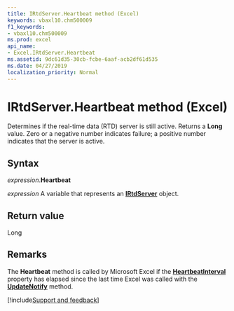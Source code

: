 ```yaml
---
title: IRtdServer.Heartbeat method (Excel)
keywords: vbaxl10.chm500009
f1_keywords:
- vbaxl10.chm500009
ms.prod: excel
api_name:
- Excel.IRtdServer.Heartbeat
ms.assetid: 9dc61d35-30cb-fcbe-6aaf-acb2df61d535
ms.date: 04/27/2019
localization_priority: Normal
---
```



# IRtdServer.Heartbeat method (Excel)

Determines if the real-time data (RTD) server is still active. Returns a **Long** value. Zero or a negative number indicates failure; a positive number indicates that the server is active.


## Syntax

_expression_.**Heartbeat**

_expression_ A variable that represents an **[IRtdServer](Excel.IRtdServer.md)** object.


## Return value

Long


## Remarks

The **Heartbeat** method is called by Microsoft Excel if the **[HeartbeatInterval](Excel.IRTDUpdateEvent.HeartbeatInterval.md)** property has elapsed since the last time Excel was called with the **[UpdateNotify](Excel.IRTDUpdateEvent.UpdateNotify.md)** method.




[!include[Support and feedback](~/includes/feedback-boilerplate.md)]